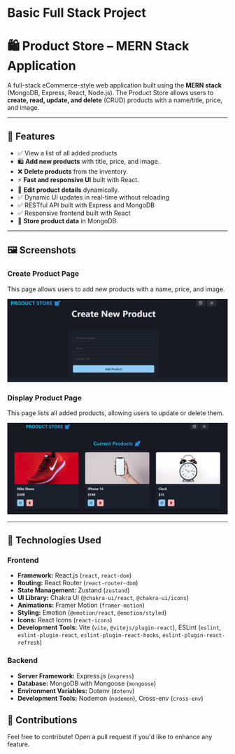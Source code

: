 # Basic Full Stack Project

# 🛍️ Product Store – MERN Stack Application

A full-stack eCommerce-style web application built using the **MERN stack** (MongoDB, Express, React, Node.js). The Product Store allows users to **create, read, update, and delete** (CRUD) products with a name/title, price, and image.

---

## 🚀 Features

- ✅ View a list of all added products  
- 🛍 **Add new products** with title, price, and image.  
- ❌ **Delete products** from the inventory.
- ⚡ **Fast and responsive UI** built with React.
- 🔄 **Edit product details** dynamically.
- ✅ Dynamic UI updates in real-time without reloading  
- ✅ RESTful API built with Express and MongoDB  
- ✅ Responsive frontend built with React
- 📂 **Store product data** in MongoDB.

---

## 🖼 Screenshots
### **Create Product Page**
This page allows users to add new products with a name, price, and image.

![Create Page](git_image/create_page.png)

### **Display Product Page**
This page lists all added products, allowing users to update or delete them.

![Display Page](git_image/product_page.png)

---

## 🚀 Technologies Used
### **Frontend**
- **Framework:** React.js (`react`, `react-dom`)
- **Routing:** React Router (`react-router-dom`)
- **State Management:** Zustand (`zustand`)
- **UI Library:** Chakra UI (`@chakra-ui/react`, `@chakra-ui/icons`)
- **Animations:** Framer Motion (`framer-motion`)
- **Styling:** Emotion (`@emotion/react`, `@emotion/styled`)
- **Icons:** React Icons (`react-icons`)
- **Development Tools:** Vite (`vite`, `@vitejs/plugin-react`), ESLint (`eslint`, `eslint-plugin-react`, `eslint-plugin-react-hooks`, `eslint-plugin-react-refresh`)
  
### **Backend**
- **Server Framework:** Express.js (`express`)
- **Database:** MongoDB with Mongoose (`mongoose`)
- **Environment Variables:** Dotenv (`dotenv`)
- **Development Tools:** Nodemon (`nodemon`), Cross-env (`cross-env`)

## 🤝 Contributions
Feel free to contribute! Open a pull request if you'd like to enhance any feature.